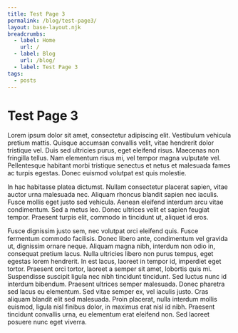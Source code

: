 ```yaml
---
title: Test Page 3
permalink: /blog/test-page3/
layout: base-layout.njk
breadcrumbs:
  - label: Home
    url: /
  - label: Blog
    url: /blog/
  - label: Test Page 3
tags:
  - posts
---
```


# Test Page 3
<!-- Excerpt Start -->
Lorem ipsum dolor sit amet, consectetur adipiscing elit. Vestibulum vehicula pretium mattis. Quisque accumsan convallis velit, vitae hendrerit dolor tristique vel. Duis sed ultricies purus, eget eleifend risus. Maecenas non fringilla tellus. Nam elementum risus mi, vel tempor magna vulputate vel. Pellentesque habitant morbi tristique senectus et netus et malesuada fames ac turpis egestas. Donec euismod volutpat est quis molestie.
<!-- Excerpt End -->
In hac habitasse platea dictumst. Nullam consectetur placerat sapien, vitae auctor urna malesuada nec. Aliquam rhoncus blandit sapien nec iaculis. Fusce mollis eget justo sed vehicula. Aenean eleifend interdum arcu vitae condimentum. Sed a metus leo. Donec ultrices velit et sapien feugiat tempor. Praesent turpis elit, commodo in tincidunt ut, aliquet id eros.

Fusce dignissim justo sem, nec volutpat orci eleifend quis. Fusce fermentum commodo facilisis. Donec libero ante, condimentum vel gravida ut, dignissim ornare neque. Aliquam magna nibh, interdum non odio in, consequat pretium lacus. Nulla ultricies libero non purus tempus, eget egestas lorem hendrerit. In est lacus, laoreet in tempor id, imperdiet eget tortor. Praesent orci tortor, laoreet a semper sit amet, lobortis quis mi. Suspendisse suscipit ligula nec nibh tincidunt tincidunt. Sed luctus nunc id interdum bibendum. Praesent ultrices semper malesuada. Donec pharetra sed lacus eu elementum. Sed vitae semper ex, vel iaculis justo. Cras aliquam blandit elit sed malesuada. Proin placerat, nulla interdum mollis euismod, ligula nisl finibus dolor, in maximus erat nisl id nibh. Praesent tincidunt convallis urna, eu elementum erat eleifend non. Sed laoreet posuere nunc eget viverra.